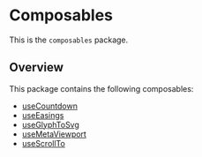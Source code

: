 # Composables

This is the `composables` package.

## Overview

This package contains the following composables:

- [useCountdown](./useCountdown/index.md)
- [useEasings](./useEasings/index.md)
- [useGlyphToSvg](./useGlyphToSvg/index.md)
- [useMetaViewport](./useMetaViewport/index.md)
- [useScrollTo](./useScrollTo/index.md)
